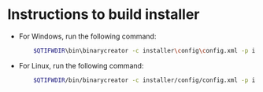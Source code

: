 # Instructions to build installer
* For Windows, run the following command:
    ```bash
        $QTIFWDIR\bin\binarycreator -c installer\config\config.xml -p installer\packages YourInstaller.exe
    ```
* For Linux, run the following command:
    ```bash
        $QTIFWDIR/bin/binarycreator -c installer/config/config.xml -p installer/packages/ RecordRack
    ```
